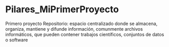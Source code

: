 # Pilares_MiPrimerProyecto
Primero proyecto
Repositorio: espacio centralizado donde se almacena, organiza, mantiene y difunde información, comunmente archivos informáticos, que pueden contener trabajos científicos, conjuntos de datos o software
